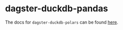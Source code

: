 # dagster-duckdb-pandas

The docs for `dagster-duckdb-polars` can be found
[here](https://docs.dagster.io/_apidocs/libraries/dagster-duckdb).
